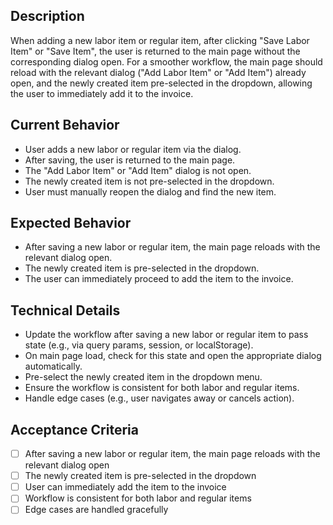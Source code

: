## Description

When adding a new labor item or regular item, after clicking "Save Labor Item" or "Save Item", the user is returned to the main page without the corresponding dialog open. For a smoother workflow, the main page should reload with the relevant dialog ("Add Labor Item" or "Add Item") already open, and the newly created item pre-selected in the dropdown, allowing the user to immediately add it to the invoice.

## Current Behavior

- User adds a new labor or regular item via the dialog.
- After saving, the user is returned to the main page.
- The "Add Labor Item" or "Add Item" dialog is not open.
- The newly created item is not pre-selected in the dropdown.
- User must manually reopen the dialog and find the new item.

## Expected Behavior

- After saving a new labor or regular item, the main page reloads with the relevant dialog open.
- The newly created item is pre-selected in the dropdown.
- The user can immediately proceed to add the item to the invoice.

## Technical Details

- Update the workflow after saving a new labor or regular item to pass state (e.g., via query params, session, or localStorage).
- On main page load, check for this state and open the appropriate dialog automatically.
- Pre-select the newly created item in the dropdown menu.
- Ensure the workflow is consistent for both labor and regular items.
- Handle edge cases (e.g., user navigates away or cancels action).

## Acceptance Criteria

- [ ] After saving a new labor or regular item, the main page reloads with the relevant dialog open
- [ ] The newly created item is pre-selected in the dropdown
- [ ] User can immediately add the item to the invoice
- [ ] Workflow is consistent for both labor and regular items
- [ ] Edge cases are handled gracefully 